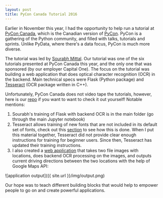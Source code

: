```yaml
---
layout: post
title: PyCon Canada Tutorial 2016
---
```

Earlier in November this year, I had the opportunity to help run a tutorial at [PyCon Canada](https://2016.pycon.ca), which is the Canadian version of [PyCon](https://us.pycon.org/2017/). PyCon is a gathering of the Python community, and filled with talks, tutorials and sprints. Unlike PyData, where there's a data focus, PyCon is much more diverse.

The tutorial was led by [Sourabh Mittal](https://ca.linkedin.com/in/sourabh-mittal-9b55537). Our tutorial was one of the six tutorials presented at PyCon Canada this year, and the only one that was sponsored (by our employer Capital One). The focus on the tutorial was building a web application that does optical character recognition (OCR) in the backend. Main technical specs were Flask (Python package) and [Tesseract](https://github.com/tesseract-ocr/tesseract) (OCR package written in C++).

Unfortunately, PyCon Canada does not video tape the tutorials, however, here is our [repo](https://github.com/srbhmitt/pycon-tutorial) if you want to want to check it out yourself! Notable mentions:

1. Sourabh's training of Flask with backend OCR is in the main folder (go through the main Jupyter notebook)
2. Tesseract allows training of new fonts that are not included in its default set of fonts, check out this [section](https://github.com/srbhmitt/pycon-tutorial#training-a-new-font-with-tesseract) to see how this is done. When I put this material together, Tesseract did not provide clear enough instructions for training for beginner users. Since then, Tesseract has updated their training instructions.
3. I also created a [web application](https://github.com/srbhmitt/pycon-tutorial/tree/master/application-example) that takes two file images with locations, does backend OCR processing on the images, and outputs current driving directions between the two locations with the help of Google Maps API:

![application output]({{ site.url }}/img/output.png)

Our hope was to teach different building blocks that would help to empower people to go on and create powerful applications.
